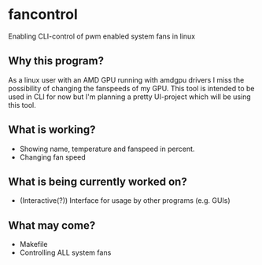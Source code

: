 # fancontrol
Enabling CLI-control of pwm enabled system fans in linux

## Why this program?
As a linux user with an AMD GPU running with amdgpu drivers I miss the possibility of changing the fanspeeds of my GPU.
This tool is intended to be used in CLI for now but I'm planning a pretty UI-project which will be using this tool.

## What is working?
- Showing name, temperature and fanspeed in percent.
- Changing fan speed

## What is being currently worked on?
- (Interactive(?)) Interface for usage by other programs (e.g. GUIs)

## What may come?
- Makefile
- Controlling ALL system fans
